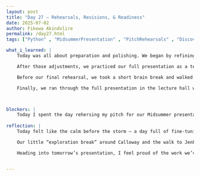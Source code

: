 ```yaml
---
layout: post
title: "Day 27 – Rehearsals, Revisions, & Readiness"
date: 2025-07-02
author: Fikewa Akindolire
permalink: /day27.html
tags: ["Python" , "MidsummerPresentation" , "PitchRehearsals" , "Discovery" , "DataRefinement" , "BrainBreak" , "Machine Learning"]

what_i_learned: |
    Today was all about preparation and polishing. We began by refining our slide presentation for tomorrow’s mid-summer showcase. With feedback from our graduate mentors, we made small but meaningful edits — improving the clarity of our graphs and tightening the wording throughout the deck.

    After those adjustments, we practiced our full presentation as a team. We ran through it twice before lunch to get comfortable with our pacing and transitions. One of our teammates also took the lead in finalizing the demo video we plan to show during the presentation.

    Before our final rehearsal, we took a short brain break and walked around the Calloway building. It was a nice way to refresh before the next round of focus. We also took a quick walk to the Jenkins building with our high school teacher, Ms. Ross-Jones, hoping to pick up some free produce and non-perishables — but learned the giveaway is actually next week.

    Finally, we ran through the full presentation in the lecture hall with all of our faculty and graduate mentors. Their feedback on delivery, timing, and clarity helped us sharpen the overall presentation. We even stayed back afterward to run through it one last time as a group.



blockers: |
    Today I spent the day rehersing my pitch for our Midsummer presentation, which was nerve racking because I was trying to remember as much as possible and also practice being comfortable with what I was saying. I also spent time fine-tuning & upadting the pitch so it was kind of hard trying to keep up with all the modifications. 
  
reflection: |
    Today felt like the calm before the storm — a day full of fine-tuning and teamwork. Practicing multiple times helped us grow more confident in our parts, and the feedback we received was a reminder of how much small changes can elevate a presentation.

    Our little “exploration break” around Calloway and the walk to Jenkins added a sense of fun to a day that could’ve easily felt intense. It reminded me that breaks are important — they helped us come back with clearer heads and stronger focus.

    Heading into tomorrow’s presentation, I feel proud of the work we’ve done and excited to finally share it. We’ve prepared thoroughly, supported one another, and improved with each run-through. Now it’s time to show everyone what we’ve been working on.


---
```

